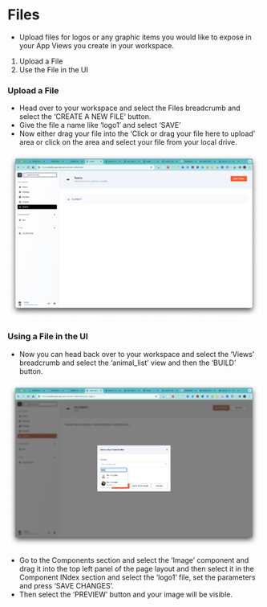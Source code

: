 # Files

-   Upload files for logos or any graphic items you would like to expose in your App Views you create in your workspace.

1. Upload a File
2. Use the File in the UI

### Upload a File

-   Head over to your workspace and select the Files breadcrumb and select the ‘CREATE A NEW FILE’ button.
-   Give the file a name like ‘logo1’ and select ‘SAVE’
-   Now either drag your file into the ‘Click or drag your file here to upload’ area or click on the area and select your file from your local drive.

![Upload a file](./image1.png "Upload a file")

### Using a File in the UI

-   Now you can head back over to your workspace and select the ‘Views’ breadcrumb and select the ‘animal_list’ view and then the ‘BUILD’ button.

![Use Image component](./image2.png "Use the image component")

-   Go to the Components section and select the ‘Image’ component and drag it into the top left panel of the page layout and then select it in the Component INdex section and select the ‘logo1’ file, set the parameters and press ‘SAVE CHANGES’.
-   Then select the ‘PREVIEW’ button and your image will be visible.
